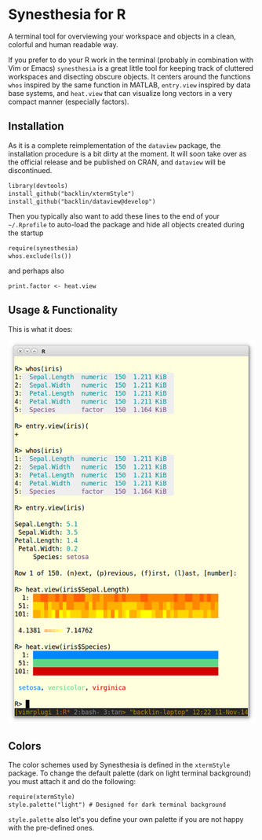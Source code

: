 Synesthesia for R
========
A terminal tool for overviewing your workspace and objects in a clean, colorful and human readable way.

If you prefer to do your R work in the terminal (probably in combination with Vim or Emacs)
`synesthesia` is a great little tool for keeping track of cluttered workspaces and disecting obscure objects.
It centers around the functions `whos` inspired by the same function in MATLAB,
`entry.view` inspired by data base systems,
and `heat.view` that can visualize long vectors in a very compact manner (especially factors).

Installation
------------
As it is a complete reimplementation of the `dataview` package, the installation procedure is a bit dirty at the moment.
It will soon take over as the official release and be published on CRAN, and `dataview` will be discontinued. 
```
library(devtools)
install_github("backlin/xtermStyle")
install_github("backlin/dataview@develop")
```
Then you typically also want to add these lines to the end of your `~/.Rprofile` to auto-load the package and hide all objects created during the startup
```
require(synesthesia)
whos.exclude(ls())
```
and perhaps also
```
print.factor <- heat.view
```

Usage & Functionality
---------------------
This is what it does:

![Synesthesia demo](https://raw.githubusercontent.com/backlin/dataview/images/images/synesthesia.png)

Colors
------
The color schemes used by Synesthesia is defined in the `xtermStyle` package. To change the default palette (dark on light terminal background) you must attach it and do the following:
```
require(xtermStyle)
style.palette("light") # Designed for dark terminal background
```
`style.palette` also let's you define your own palette if you are not happy with the pre-defined ones.
